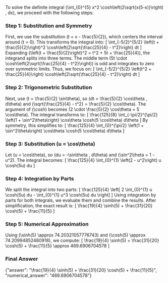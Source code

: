 
To solve the definite integral \(\int_{0}^{5} x^2 \cosh\left(2\sqrt{x(5-x)}\right) \, dx\), we proceed with the following steps:

### Step 1: Substitution and Symmetry
First, we use the substitution \(t = x - \frac{5}{2}\), which centers the interval around \(t = 0\). This transforms the integral into:
\[
\int_{-5/2}^{5/2} \left(t + \frac{5}{2}\right)^2 \cosh\left(2\sqrt{\frac{25}{4} - t^2}\right) dt
\]
Expanding \(\left(t + \frac{5}{2}\right)^2 = t^2 + 5t + \frac{25}{4}\), the integrand splits into three terms. The middle term \(5t \cdot \cosh\left(2\sqrt{\frac{25}{4} - t^2}\right)\) is odd and integrates to zero over symmetric limits. Thus, we focus on:
\[
\int_{-5/2}^{5/2} \left(t^2 + \frac{25}{4}\right) \cosh\left(2\sqrt{\frac{25}{4} - t^2}\right) dt
\]

### Step 2: Trigonometric Substitution
Next, use \(t = \frac{5}{2} \sin\theta\), so \(dt = \frac{5}{2} \cos\theta \, d\theta\) and \(\sqrt{\frac{25}{4} - t^2} = \frac{5}{2} \cos\theta\). The argument of \(\cosh\) becomes \(2 \cdot \frac{5}{2} \cos\theta = 5 \cos\theta\). The integral transforms to:
\[
\frac{125}{8} \int_{-\pi/2}^{\pi/2} \left(1 + \sin^2\theta\right) \cos\theta \cosh(5 \cos\theta) d\theta
\]
By symmetry, this simplifies to:
\[
\frac{125}{4} \int_{0}^{\pi/2} \left(1 + \sin^2\theta\right) \cos\theta \cosh(5 \cos\theta) d\theta
\]

### Step 3: Substitution \(u = \cos\theta\)
Let \(u = \cos\theta\), so \(du = -\sin\theta \, d\theta\) and \(\sin^2\theta = 1 - u^2\). The integral becomes:
\[
\frac{125}{4} \int_{0}^{1} \left(2 - u^2\right) u \cosh(5u) du
\]

### Step 4: Integration by Parts
We split the integral into two parts:
\[
\frac{125}{4} \left[ 2 \int_{0}^{1} u \cosh(5u) du - \int_{0}^{1} u^3 \cosh(5u) du \right]
\]
Using integration by parts for both integrals, we evaluate them and combine the results. After simplification, the exact result is:
\[
\frac{19}{4} \sinh(5) + \frac{31}{20} \cosh(5) + \frac{11}{5}
\]

### Step 5: Numerical Approximation
Using \(\sinh(5) \approx 74.20321057776743\) and \(\cosh(5) \approx 74.20994852480918\), we compute:
\[
\frac{19}{4} \sinh(5) + \frac{31}{20} \cosh(5) + \frac{11}{5} \approx 469.6906704578
\]

### Final Answer
{"answer": "\\frac{19}{4} \sinh(5) + \\frac{31}{20} \cosh(5) + \\frac{11}{5}", "numerical_answer": "469.6906704578"}